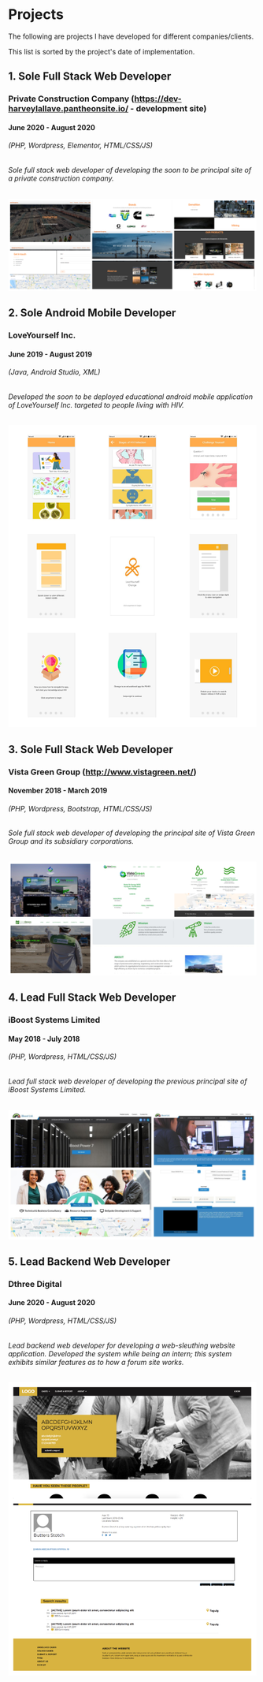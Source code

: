# Projects

The following are projects I have developed for different companies/clients.

This list is sorted by the project's date of implementation.

## 1. Sole Full Stack Web Developer
### Private Construction Company (https://dev-harveylallave.pantheonsite.io/ - development site)
#### June 2020 - August 2020
###### (PHP, Wordpress, Elementor, HTML/CSS/JS)

###### Sole full stack web developer of developing the soon to be principal site of a private construction company.

![Private Construction Company Collage](https://github.com/harveylallave/projects/blob/main/assets/Construction%20Company/collage.jpg?raw=true)

## 2. Sole Android Mobile Developer
### LoveYourself Inc.
#### June 2019 - August 2019
###### (Java, Android Studio, XML)

###### Developed the soon to be deployed educational android mobile application of LoveYourself Inc. targeted to people living with HIV.

![LoveYourself Inc. Collage](https://github.com/harveylallave/projects/blob/main/assets/LoveYourself%20Inc/collage.jpg?raw=true)

## 3. Sole Full Stack Web Developer
### Vista Green Group (http://www.vistagreen.net/)
#### November 2018 - March 2019
###### (PHP, Wordpress, Bootstrap, HTML/CSS/JS)

###### Sole full stack web developer of developing the principal site of Vista Green Group and its subsidiary corporations.


![Vista Green Group Collage](https://github.com/harveylallave/projects/blob/main/assets/VistaGreen/collage.jpg?raw=true)

## 4. Lead Full Stack Web Developer
### iBoost Systems Limited 
#### May 2018 - July 2018
###### (PHP, Wordpress, HTML/CSS/JS)

###### Lead full stack web developer of developing the previous principal site of iBoost Systems Limited.


![iBoost Systems Limited Collage](https://github.com/harveylallave/projects/blob/main/assets/iBoost%20Site/collage.jpg?raw=true)


## 5. Lead Backend Web Developer
### Dthree Digital
#### June 2020 - August 2020
###### (PHP, Wordpress, HTML/CSS/JS)

###### Lead backend web developer for developing a web-sleuthing website application. Developed the system while being an intern; this system exhibits similar features as to how a forum site works.

![Dthree Digital Collage](https://github.com/harveylallave/projects/blob/main/assets/Dthree/collage.jpg?raw=true)

